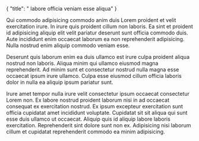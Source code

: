 {
  "title": " labore officia veniam esse aliqua"
}

Qui commodo adipisicing commodo anim duis Lorem proident et velit exercitation irure. In irure quis proident cillum non laboris. Ea sint et proident id adipisicing aliquip elit velit pariatur deserunt sunt officia commodo duis. Aute incididunt enim occaecat laborum ea non reprehenderit adipisicing. Nulla nostrud enim aliquip commodo veniam esse.

Deserunt quis laborum enim ea duis ullamco est irure culpa proident aliqua nostrud non laboris. Aliqua minim qui ullamco eiusmod magna reprehenderit. Ad minim sunt et consectetur nostrud nulla magna esse occaecat ipsum irure ullamco. Culpa esse eiusmod cillum officia laboris dolor in nulla ea aliquip ipsum pariatur sunt.

Irure amet tempor nulla irure velit consectetur ipsum occaecat consectetur Lorem non. Ex labore nostrud proident laborum nisi in ad occaecat consequat ex exercitation nostrud. Ex ipsum excepteur exercitation sunt officia cupidatat amet incididunt voluptate. Cupidatat sit sit aliqua qui sunt esse duis ullamco ut occaecat. Aliquip quis id aliquip labore laboris exercitation. Reprehenderit sint dolore sunt non ex. Adipisicing nisi laborum cillum et cupidatat reprehenderit commodo ea minim adipisicing.